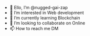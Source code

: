 - 🙏 Ello, I’m @nugged-gai-zap
- 👀 I’m interested in Web development
- 🌱 I’m currently learning Blockchain
- 💞️ I’m looking to collaborate on Online
- 📫 How to reach me DM

<!---
nugged-gai-zap/nugged-gai-zap is a ✨ special ✨ repository because its `README.md` (this file) appears on your GitHub profile.
You can click the Preview link to take a look at your changes.
--->
